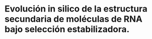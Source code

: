 # Evolución in silico de la estructura secundaria de moléculas de RNA bajo selección estabilizadora.
